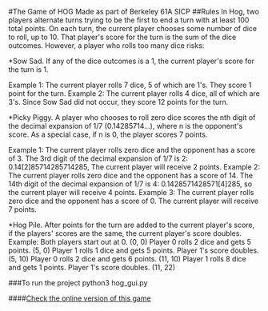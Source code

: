 #The Game of HOG 
 Made as part of Berkeley 61A SICP
##Rules
 In Hog, two players alternate turns trying to be the first to end a turn with at least 100 total points. On each turn, the current player chooses some number of dice to roll, up to 10. That player's score for the turn is the sum of the dice outcomes. However, a player who rolls too many dice risks:

*Sow Sad. 
 If any of the dice outcomes is a 1, the current player's score for the turn is 1.

 Example 1: The current player rolls 7 dice, 5 of which are 1's. They score 1 point for the turn.
 Example 2: The current player rolls 4 dice, all of which are 3's. Since Sow Sad did not occur, they score 12 points for the turn.

*Picky Piggy.
 A player who chooses to roll zero dice scores the nth digit of the decimal expansion of 1/7 (0.14285714...), where n is the opponent's score. As a special case, if n is 0, the player scores 7 points.

 Example 1: The current player rolls zero dice and the opponent has a score of 3. The 3rd digit of the decimal expansion of 1/7 is 2: 0.14[2]85714285714285, The current player will receive 2 points.
 Example 2: The current player rolls zero dice and the opponent has a score of 14. The 14th digit of the decimal expansion of 1/7 is 4: 0.1428571428571[4]285, so the current player will receive 4 points.
 Example 3: The current player rolls zero dice and the opponent has a score of 0. The current player will receive 7 points.

*Hog Pile. 
 After points for the turn are added to the current player's score, if the players' scores are the same, the current player's score doubles.
 Example:
  Both players start out at 0. (0, 0)
  Player 0 rolls 2 dice and gets 5 points. (5, 0)
  Player 1 rolls 1 dice and gets 5 points. Player 1's score doubles. (5, 10)
  Player 0 rolls 2 dice and gets 6 points. (11, 10)
  Player 1 rolls 8 dice and gets 1 points. Player 1's score doubles. (11, 22)

###To run the project
 python3 hog_gui.py

####[Check the online version of this game](https://hog.cs61a.org/)